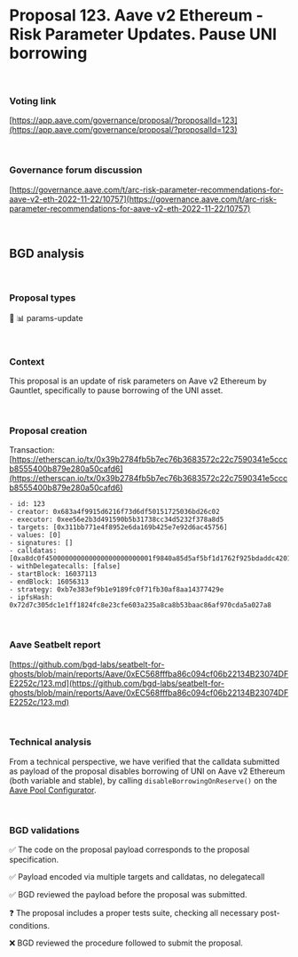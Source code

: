 # Proposal 123. Aave v2 Ethereum - Risk Parameter Updates. Pause UNI borrowing

<br>

### Voting link

[https://app.aave.com/governance/proposal/?proposalId=123](https://app.aave.com/governance/proposal/?proposalId=123)

<br>

### Governance forum discussion

[https://governance.aave.com/t/arc-risk-parameter-recommendations-for-aave-v2-eth-2022-11-22/10757](https://governance.aave.com/t/arc-risk-parameter-recommendations-for-aave-v2-eth-2022-11-22/10757)

<br>

## BGD analysis

<br>

### Proposal types

:wrench: :bar_chart: params-update

<br>

### Context

This proposal is an update of risk parameters on Aave v2 Ethereum by Gauntlet, specifically to pause borrowing of the UNI asset.


<br>

### Proposal creation

Transaction: [https://etherscan.io/tx/0x39b2784fb5b7ec76b3683572c22c7590341e5cccb8555400b879e280a50cafd6](https://etherscan.io/tx/0x39b2784fb5b7ec76b3683572c22c7590341e5cccb8555400b879e280a50cafd6)

```
- id: 123
- creator: 0x683a4f9915d6216f73d6df50151725036bd26c02
- executor: 0xee56e2b3d491590b5b31738cc34d5232f378a8d5
- targets: [0x311bb771e4f8952e6da169b425e7e92d6ac45756]
- values: [0]
- signatures: []
- calldatas: [0xa8dc0f450000000000000000000000001f9840a85d5af5bf1d1762f925bdaddc4201f984]
- withDelegatecalls: [false]
- startBlock: 16037113
- endBlock: 16056313
- strategy: 0xb7e383ef9b1e9189fc0f71fb30af8aa14377429e
- ipfsHash: 0x72d7c305dc1e1ff1824fc8e23cfe603a235a8ca8b53baac86af970cda5a027a8
```

<br>

### Aave Seatbelt report

[https://github.com/bgd-labs/seatbelt-for-ghosts/blob/main/reports/Aave/0xEC568fffba86c094cf06b22134B23074DFE2252c/123.md](https://github.com/bgd-labs/seatbelt-for-ghosts/blob/main/reports/Aave/0xEC568fffba86c094cf06b22134B23074DFE2252c/123.md)

<br>

### Technical analysis

From a technical perspective, we have verified that the calldata submitted as payload of the proposal disables borrowing of UNI on Aave v2 Ethereum (both variable and stable), by calling `disableBorrowingOnReserve()` on the [Aave Pool Configurator](https://etherscan.io/address/0x311bb771e4f8952e6da169b425e7e92d6ac45756#code).

<br>

### BGD validations

:white_check_mark: The code on the proposal payload corresponds to the proposal specification.

:white_check_mark: Payload encoded via multiple targets and calldatas, no delegatecall

:white_check_mark: BGD reviewed the payload before the proposal was submitted.

:question: The proposal includes a proper tests suite, checking all necessary post-conditions.

:x: BGD reviewed the procedure followed to submit the proposal.
